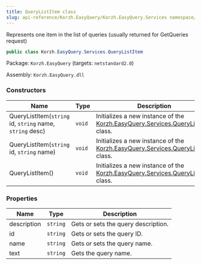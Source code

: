 ```yaml
---
title: QueryListItem class
slug: api-reference/Korzh.EasyQuery/Korzh.EasyQuery.Services namespace/querylistitem-class
---
```



Represents one item in the list of queries (usually returned for GetQueries request)
```csharp
public class Korzh.EasyQuery.Services.QueryListItem

```
Package: `Korzh.EasyQuery` (targets: `netstandard2.0`)

Assembly: `Korzh.EasyQuery.dll`

### Constructors

| Name | Type | Description | 
| --- | --- | --- | 
| QueryListItem(`string` id, `string` name, `string` desc) | `void` | Initializes a new instance of the [Korzh.EasyQuery.Services.QueryListItem](/api-reference/korzh-easyquery/korzh-easyquery-services-namespace/querylistitem-class) class. | 
| QueryListItem(`string` id, `string` name) | `void` | Initializes a new instance of the [Korzh.EasyQuery.Services.QueryListItem](/api-reference/korzh-easyquery/korzh-easyquery-services-namespace/querylistitem-class) class. | 
| QueryListItem() | `void` | Initializes a new instance of the [Korzh.EasyQuery.Services.QueryListItem](/api-reference/korzh-easyquery/korzh-easyquery-services-namespace/querylistitem-class) class. | 


### Properties

| Name | Type | Description | 
| --- | --- | --- | 
| description | `string` | Gets or sets the query description. | 
| id | `string` | Gets or sets the query ID. | 
| name | `string` | Gets or sets the query name. | 
| text | `string` | Gets the query name. |